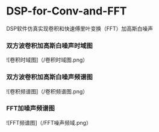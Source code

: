 # DSP-for-Conv-and-FFT
DSP软件仿真实现卷积和快速傅里叶变换（FFT）加高斯白噪声

### 双方波卷积加高斯白噪声时域图

![卷积时域图]（/卷积时域图.png）

### 双方波卷积加高斯白噪声频谱图

![卷积频谱图]（/卷积频谱图.png）

### FFT加噪声频谱图

![FFT频谱图]（/FFT噪声频域.png）
